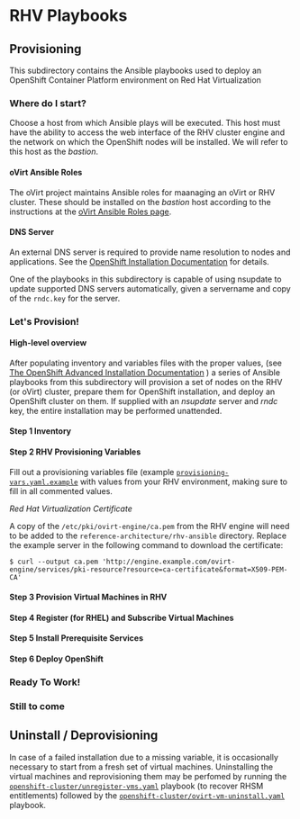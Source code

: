 # RHV Playbooks
## Provisioning
This subdirectory contains the Ansible playbooks used to deploy 
an OpenShift Container Platform environment on Red Hat Virtualization

### Where do I start?
Choose a host from which Ansible plays will be executed. This host must have
the ability to access the web interface of the RHV cluster engine and the
network on which the OpenShift nodes will be installed. We will refer to
this host as the *bastion*.

#### oVirt Ansible Roles
The oVirt project maintains Ansible roles for maanaging an oVirt or RHV cluster.
These should be installed on the *bastion* host according to the instructions
at the [oVirt Ansible Roles page](https://github.com/ovirt/ovirt-ansible/).

#### DNS Server
An external DNS server is required to provide name resolution to nodes and
applications. See the
[OpenShift Installation Documentation](https://docs.openshift.com/container-platform/latest/install_config/install/prerequisites.html#prereq-dns)
for details.

One of the playbooks in this subdirectory is capable of using nsupdate to update supported DNS servers automatically, given a servername and copy of the `rndc.key` for the server.

### Let's Provision!
#### High-level overview
After populating inventory and variables files with the proper values,
(see [The OpenShift Advanced Installation Documentation](https://docs.openshift.com/container-platform/latest/install_config/install/advanced_install.html)
) a series of Ansible playbooks from this subdirectory will provision a set of
nodes on the RHV (or oVirt) cluster, prepare them for OpenShift installation,
and deploy an OpenShift cluster on them. If supplied with an *nsupdate* server
and *rndc* key, the entire installation may be performed unattended.

#### Step 1 Inventory
#### Step 2 RHV Provisioning Variables

Fill out a provisioning variables file (example [`provisioning-vars.yaml.example`](provisioning-vars.yaml.example)
with values from your RHV environment, making sure to fill in all commented values.

*Red Hat Virtualization Certificate*

A copy of the `/etc/pki/ovirt-engine/ca.pem` from the RHV engine will need to
be added to the `reference-architecture/rhv-ansible` directory. Replace the
example server in the following command to download the certificate:

```
$ curl --output ca.pem 'http://engine.example.com/ovirt-engine/services/pki-resource?resource=ca-certificate&format=X509-PEM-CA'

```

#### Step 3 Provision Virtual Machines in RHV
#### Step 4 Register (for RHEL) and Subscribe Virtual Machines
#### Step 5 Install Prerequisite Services
#### Step 6 Deploy OpenShift
### Ready To Work!
### Still to come
## Uninstall / Deprovisioning
In case of a failed installation due to a missing variable, it is occasionally necessary to start from a fresh set of virtual machines. Uninstalling the virtual machines and reprovisioning them may be perfomed by running the [`openshift-cluster/unregister-vms.yaml`](openshift-cluster/unregister-vms.yaml) playbook (to recover RHSM entitlements) followed by the [`openshift-cluster/ovirt-vm-uninstall.yaml`](openshift-cluster/ovirt-vm-uninstall.yaml) playbook.
